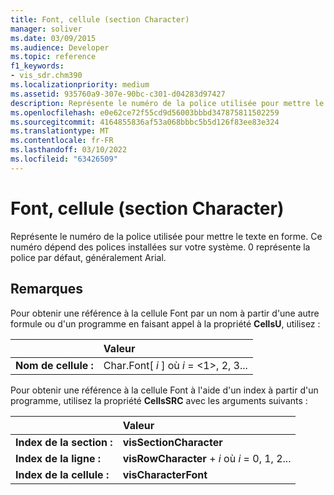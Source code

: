```yaml
---
title: Font, cellule (section Character)
manager: soliver
ms.date: 03/09/2015
ms.audience: Developer
ms.topic: reference
f1_keywords:
- vis_sdr.chm390
ms.localizationpriority: medium
ms.assetid: 935760a9-307e-90bc-c301-d04283d97427
description: Représente le numéro de la police utilisée pour mettre le texte en forme. Ce numéro dépend des polices installées sur votre système. 0 représente la police par défaut, généralement Arial.
ms.openlocfilehash: e0e62ce72f55cd9d56003bbbd347875811502259
ms.sourcegitcommit: 4164855836af53a068bbbc5b5d126f83ee83e324
ms.translationtype: MT
ms.contentlocale: fr-FR
ms.lasthandoff: 03/10/2022
ms.locfileid: "63426509"
---
```

# <a name="font-cell-character-section"></a>Font, cellule (section Character)

Représente le numéro de la police utilisée pour mettre le texte en forme. Ce numéro dépend des polices installées sur votre système. 0 représente la police par défaut, généralement Arial.
  
## <a name="remarks"></a>Remarques

Pour obtenir une référence à la cellule Font par un nom à partir d'une autre formule ou d'un programme en faisant appel à la propriété **CellsU**, utilisez : 
  
||Valeur |
|:-----|:-----|
| **Nom de cellule :**  <br/> | Char.Font[  *i*  ] où  *i*  = <1>, 2, 3... |
   
Pour obtenir une référence à la cellule Font à l'aide d'un index à partir d'un programme, utilisez la propriété **CellsSRC** avec les arguments suivants : 
  
||Valeur |
|:-----|:-----|
| **Index de la section :**  <br/> |**visSectionCharacter** <br/> |
| **Index de la ligne :**  <br/> |**visRowCharacter** +   *i* où *i* = 0, 1, 2... |
| **Index de la cellule :**  <br/> |**visCharacterFont** <br/> |
   


